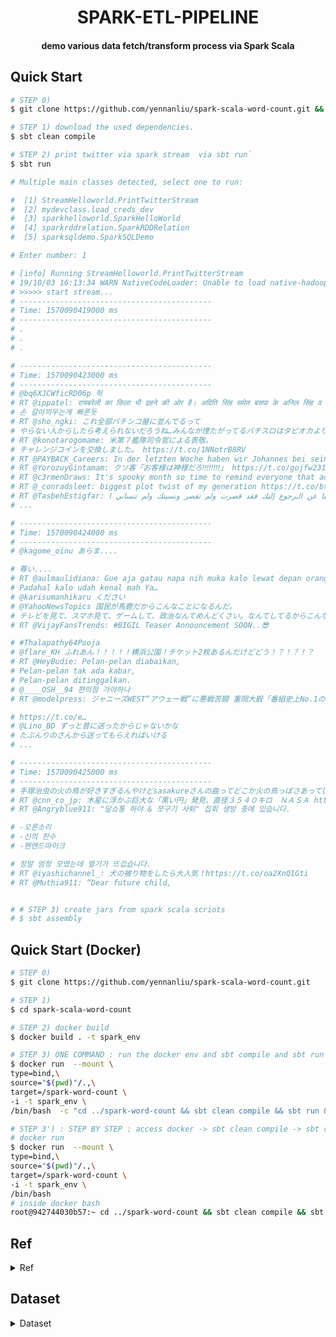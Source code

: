 <h1 align="center">SPARK-ETL-PIPELINE</h1>
<h4 align="center">demo various data fetch/transform process via Spark Scala </h4>

## Quick Start
```bash
# STEP 0) 
$ git clone https://github.com/yennanliu/spark-scala-word-count.git && cd spark-scala-word-count 

# STEP 1) download the used dependencies.
$ sbt clean compile

# STEP 2) print twitter via spark stream  via sbt run`
$ sbt run

# Multiple main classes detected, select one to run:

#  [1] StreamHelloworld.PrintTwitterStream
#  [2] mydevclass.load_creds_dev
#  [3] sparkhelloworld.SparkHelloWorld
#  [4] sparkrddrelation.SparkRDDRelation
#  [5] sparksqldemo.SparkSQLDemo

# Enter number: 1

# [info] Running StreamHelloworld.PrintTwitterStream 
# 19/10/03 16:13:34 WARN NativeCodeLoader: Unable to load native-hadoop library for your platform... using builtin-java classes where applicable
# >>>>> start stream...
# -------------------------------------------
# Time: 1570090419000 ms
# -------------------------------------------
# .
# .
# .

# -------------------------------------------
# Time: 1570090423000 ms
# -------------------------------------------
# @bq6XJCWficRD06p 헉
# RT @ippatel: रायबरेली का किला भी ढहने की ओर है। अदिति सिंह समेत बसपा के अनिल सिंह व सपा के नितिन अग्रवाल भी शीघ्र ही पाला बदल सकते हैं।
# 손 갈아끼우는게 빠른듯
# RT @sho_ngki: これ全部パチンコ屋に並んでるって
# やらない人からしたら考えられないだろうね…みんなが煙たがってるパチスロはタピオカよりあちーのよ。笑 ただピンク頭の誕生日ってだけなんやで。笑 座れた方々、魔女狩り頑張ってください🤗笑 https://t.co/Zaz…
# RT @konotarogomame: 米第７艦隊司令官による表敬。
# チャレンジコインを交換しました。 https://t.co/1NNotrB8RV
# RT @PAYBACK_Careers: In der letzten Woche haben wir Johannes bei seiner Bachelorprüfung besucht. Heute verabschieden wir ihn nach Vietnam -…
# RT @YorozuyGintamam: クソ客「お客様は神様だろ‼︎‼︎‼︎‼︎」 https://t.co/gojfw231y2
# RT @c3rmenDraws: It's spooky month so time to remind everyone that adopting a hellhound is not just for life but for afterlife as well! I m…
# RT @_conradsleet: biggest plot twist of my generation https://t.co/btYNWfb9qA
# RT @TasbehEstigfar: اللهم إني استغفرك عدد ما أنساني الشيطان ذكرك وعدد ماألهتني الدنيا عن الـرجوع إليك فقد قصرت ولم تقصر ونسيتك ولم تنساني ا…
# ...

# -------------------------------------------
# Time: 1570090424000 ms
# -------------------------------------------
# @kagome_oinu あらま....

# 尊い....
# RT @aulmaulidiana: Gue aja gatau napa nih muka kalo lewat depan orang ga dikenal keliatannya judes, sombong.
# Padahal kalo udah kenal mah Ya…
# @karisumanhikaru ください
# @YahooNewsTopics 国民が馬鹿だからこんなことになるんだ。
# テレビを見て、スマホ見て、ゲームして、政治なんてめんどくさい。なんてしてるからこんなことになるんだ。こんなの見ても何にも感じない奴らばかりだからこんなことになるんだ。
# RT @VijayFansTrends: #BIGIL Teaser Announcement SOON..😎 

# #Thalapathy64Pooja
# @flare_KH ふれあん！！！！！横浜公園！チケット2枚あるんだけどどう！？！？！？
# RT @HeyBudie: Pelan-pelan diabaikan,
# Pelan-pelan tak ada kabar,
# Pelan-pelan ditinggalkan.
# @____OSH__94 편의점 가야하나
# RT @modelpress: ジャニーズWEST“アウェー戦”に悪戦苦闘 重岡大毅「番組史上No.1のドタバタ」＜ #パパジャニWEST ＞ #ジャニーズWEST #重岡大毅 #桐山照史 #中間淳太 #神山智洋 #藤井流星 #濵田崇裕 #小瀧望

# https://t.co/e…
# @Lino_BD ずっと昔に送ったからじゃないかな
# たぶんりのさんから送ってもらえればいける
# ...

# -------------------------------------------
# Time: 1570090425000 ms
# -------------------------------------------
# 手塚治虫の火の鳥が好きすぎるんやけどsasakureさんの曲ってどこか火の鳥っぽさあって(まんま火の鳥楽曲もあるけど)曲聴きながら火の鳥読むの最高なんだよ〜〜
# RT @cnn_co_jp: 木星に浮かぶ巨大な「黒い円」発見、直径３５４０キロ　ＮＡＳＡ https://t.co/9Auj2D1NaF
# RT @Angryblue911: "달쇼통 하야 & 쪼구기 사퇴" 집회 생방 중에 있습니다.

# -오른소리
# -신의 한수
# -펜앤드마이크

# 정말 엄청 모였는데 열기가 뜨겁습니다.
# RT @iyashichannel_: 犬の被り物をしたら大人気！https://t.co/oa2XnQ1Gti
# RT @Muthia911: “Dear future child,


# # STEP 3) create jars from spark scala scriots 
# $ sbt assembly


```

## Quick Start (Docker)
```bash 
# STEP 0) 
$ git clone https://github.com/yennanliu/spark-scala-word-count.git

# STEP 1) 
$ cd spark-scala-word-count

# STEP 2) docker build 
$ docker build . -t spark_env

# STEP 3) ONE COMMAND : run the docker env and sbt compile and sbt run and assembly once 
$ docker run  --mount \
type=bind,\
source="$(pwd)"/.,\
target=/spark-word-count \
-i -t spark_env \
/bin/bash  -c "cd ../spark-word-count && sbt clean compile && sbt run && sbt assembly"

# STEP 3') : STEP BY STEP : access docker -> sbt clean compile -> sbt run -> sbt assembly -> spark-submit 
# docker run 
$ docker run  --mount \
type=bind,\
source="$(pwd)"/.,\
target=/spark-word-count \
-i -t spark_env \
/bin/bash 
# inside docker bash 
root@942744030b57:~ cd ../spark-word-count && sbt clean compile && sbt run 

```

## Ref 

<details>
<summary>Ref</summary>

- Stream via python socket 
	- https://pythonprogramming.net/buffering-streaming-data-sockets-tutorial-python-3/
- Install spark + yarn + hadoop via docker 
	- https://medium.com/@thiagolcmelo/submitting-a-python-job-to-apache-spark-on-docker-b2bd19593a06
	- https://www.svds.com/develop-spark-apps-on-yarn-using-docker/

</details>

## Dataset 

<details>
<summary>Dataset</summary>

- Twitch API (`stream`)
	- https://dev.twitch.tv/docs/v5/reference/streams/
- Dota2 API (`stream`)
	- https://docs.opendota.com/#section/Authentication
- NYC TLC Trip Record dataset (taxi) (`large dataset`)
	- https://www1.nyc.gov/site/tlc/about/tlc-trip-record-data.page
- Amazon Customer Reviews Dataset  (`large dataset`)
	- https://registry.opendata.aws/amazon-reviews/
- Github repo dataset (`large dataset`)
	- https://www.kaggle.com/github/github-repos
- Hacker news dataset (`large dataset`)
 	- https://www.kaggle.com/hacker-news/hacker-news
- Stackoverflow dataset (`large dataset`)
	- https://www.kaggle.com/stackoverflow/stackoverflow
- Yelp dataset (`large dataset`)
	- https://www.kaggle.com/yelp-dataset/yelp-dataset
- Relational dataset (RDBMS online free dataset)
	- https://relational.fit.cvut.cz/search

</details> 
